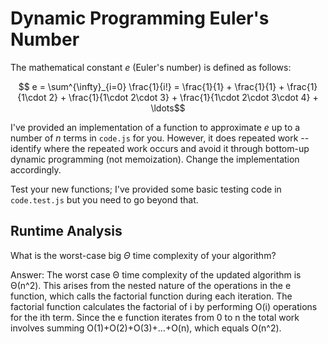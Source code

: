 # Dynamic Programming Euler's Number

The mathematical constant $e$ (Euler's number) is defined as follows:

$$ e = \sum^{\infty}_{i=0} \frac{1}{i!} = \frac{1}{1} + \frac{1}{1} +
\frac{1}{1\cdot 2} + \frac{1}{1\cdot 2\cdot 3} + \frac{1}{1\cdot 2\cdot 3\cdot
4} + \ldots$$

I've provided an implementation of a function to approximate $e$ up to a number
of $n$ terms in `code.js` for you. However, it does repeated work -- identify
where the repeated work occurs and avoid it through bottom-up dynamic
programming (not memoization). Change the implementation accordingly.

Test your new functions; I've provided some basic testing code in `code.test.js`
but you need to go beyond that.

## Runtime Analysis

What is the worst-case big $\Theta$ time complexity of your algorithm?

Answer: The worst case Θ time complexity of the updated algorithm is Θ(n^2). This arises from the nested nature of the operations in the e function, which calls the factorial function during each iteration. The factorial function calculates the factorial of i by performing O(i) operations for the ith term. Since the e function iterates from 0 to n the total work involves summing O(1)+O(2)+O(3)+...+O(n), which equals O(n^2). 
